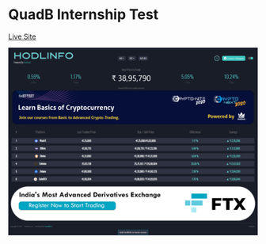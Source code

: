 # QuadB Internship Test

[Live Site](https://quadb-test.web.app/)

![alt text](https://github.com/Fahim04blue/QuadB-Test/blob/master/src/images/Inter%20Dark%20Desktop.png)


